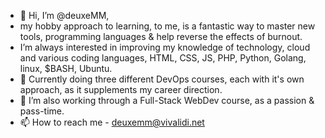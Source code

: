 - 👋 Hi, I’m @deuxeMM,
- my hobby approach to learning, to me, is a fantastic way to master new tools, programming languages & help reverse the effects of burnout.
- I’m always interested in improving my knowledge of technology, cloud and various coding languages, HTML, CSS, JS, PHP, Python, Golang, linux, $BASH, Ubuntu.
- 🌱 Currently doing three different DevOps courses, each with it's own approach, as it supplements my career direction.
- 💞️ I’m also working through a Full-Stack WebDev course, as a passion & pass-time.
- 📫 How to reach me - deuxemm@vivalidi.net

<!---
deuxemm/deuxemm is a ✨ special ✨ repository because its `README.md` (this file) appears on your GitHub profile.
You can click the Preview link to take a look at your changes.
--->
